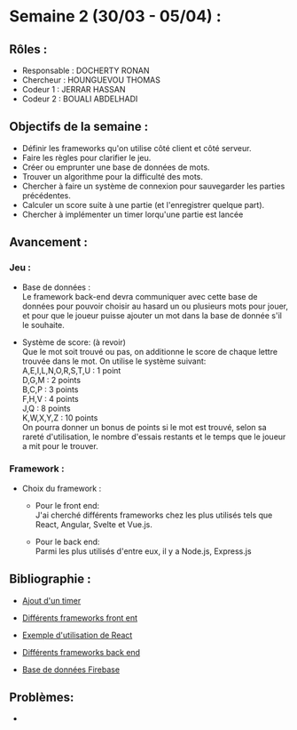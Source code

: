 # Semaine 2 (30/03 - 05/04) :
## Rôles : 
- Responsable : DOCHERTY RONAN
- Chercheur : HOUNGUEVOU THOMAS
- Codeur 1 : JERRAR HASSAN 
- Codeur 2 : BOUALI ABDELHADI 

## Objectifs de la semaine :
- Définir les frameworks qu'on utilise côté client et côté serveur.
- Faire les règles pour clarifier le jeu.
- Créer ou emprunter une base de données de mots.
- Trouver un algorithme pour la difficulté des mots.
- Chercher à faire un système de connexion pour sauvegarder les parties précédentes.
- Calculer un score suite à une partie (et l'enregistrer quelque part).
- Chercher à implémenter un timer lorqu'une partie est lancée

## Avancement :
### Jeu : 
- Base de données : <br>
Le framework back-end devra communiquer avec cette base de données pour pouvoir choisir au hasard un ou plusieurs mots pour jouer, et pour que le joueur puisse ajouter un mot dans la base de donnée s'il le souhaite.

- Système de score: (à revoir)<br>
Que le mot soit trouvé ou pas, on additionne le score de chaque lettre trouvée dans le mot. On utilise le système suivant: <br>
A,E,I,L,N,O,R,S,T,U : 1 point <br>
D,G,M               : 2 points <br>
B,C,P               : 3 points <br>
F,H,V               : 4 points <br>
J,Q                 : 8 points <br>
K,W,X,Y,Z           : 10 points <br>
On pourra donner un bonus de points si le mot est trouvé, selon sa rareté d'utilisation, le nombre d'essais restants et le temps que le joueur a mit pour le trouver.

### Framework :
- Choix du framework : <br>
  - Pour le front end: <br> 
J'ai cherché différents frameworks chez les plus utilisés tels que React, Angular, Svelte et Vue.js.

  - Pour le back end: <br>
Parmi les plus utilisés d'entre eux, il y a Node.js, Express.js

## Bibliographie :
- [Ajout d'un timer](https://www.commentcoder.com/timer-javascript/)
- [Différents frameworks front ent](https://developer.mozilla.org/fr/docs/Learn/Tools_and_testing/Client-side_JavaScript_frameworks)

- [Exemple d'utilisation de React](https://fr.reactjs.org/tutorial/tutorial.html)

- [Différents frameworks back end](https://developer.mozilla.org/fr/docs/Learn/Server-side/First_steps/Web_frameworks) 

- [Base de données Firebase](https://www.npmjs.com/package/firebase)

## Problèmes: 
- 